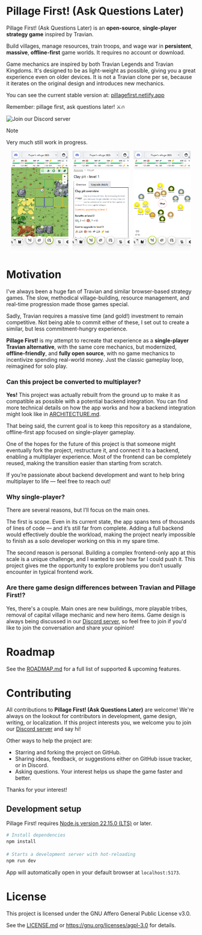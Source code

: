 # Pillage First! (Ask Questions Later)

Pillage First! (Ask Questions Later) is an **open-source**, **single-player** **strategy game** inspired by Travian.

Build villages, manage resources, train troops, and wage war in **persistent**, **massive**, **offline-first** game worlds. It requires no account or
download.

Game mechanics are inspired by both Travian Legends and Travian Kingdoms. It's designed to be as light-weight as possible, giving you a
great experience even on older devices. It is not a Travian clone per se, because it iterates on the original design and introduces new
mechanics.

You can see the current stable version at: [pillagefirst.netlify.app](https://pillagefirst.netlify.app)

Remember: pillage first, ask questions later! ⚔️🔥

![Join our Discord server](https://img.shields.io/discord/1282804642807283842?style=flat&logo=discord&logoColor=white&label=Join%20our%20Discord%20server&labelColor=%235865F2)

> [!NOTE]
> Very much still work in progress.

<p align="center">
  <img src="/.github/assets/mobile-map-view.png" width="30%">
  &nbsp;
  <img src="/.github/assets/mobile-building-view.png" width="30%">
  &nbsp;
  <img src="/.github/assets/mobile-resources-view.png" width="30%">
</p>

# Motivation

I've always been a huge fan of Travian and similar browser-based strategy games. The slow, methodical village-building, resource management,
and real-time progression made those games special.

Sadly, Travian requires a massive time (and gold!) investment to remain competitive. Not being able to commit either of these, I set out to
create a similar, but less commitment-hungry experience.

**Pillage First!** is my attempt to recreate that experience as a **single-player Travian alternative**, with the same core mechanics, but
modernized,
**offline-friendly**, and **fully open source**, with no game mechanics to incentivize spending real-world money. Just the classic gameplay
loop,
reimagined for solo play.

### Can this project be converted to multiplayer?

**Yes!** This project was actually rebuilt from the ground up to make it as compatible as possible with a potential backend integration.
You can find more technical details on how the app works and how a backend integration might look like
in [ARCHITECTURE.md](/docs/ARCHITECTURE.md).

That being said, the current goal is to keep this repository as a standalone, offline-first app focused on single-player gameplay.

One of the hopes for the future of this project is that someone might eventually fork the project, restructure it, and connect it to a
backend, enabling a multiplayer experience. Most of the frontend can be completely reused, making the transition easier than starting from
scratch.

If you’re passionate about backend development and want to help bring multiplayer to life — feel free to reach out!

### Why single-player?

There are several reasons, but I’ll focus on the main ones.

The first is scope. Even in its current state, the app spans tens of thousands of lines of code — and it’s still far from complete. Adding a
full backend would effectively double the workload, making the project nearly impossible to finish as a solo developer working on this in my
spare time.

The second reason is personal. Building a complex frontend-only app at this scale is a unique challenge, and I wanted to see how far I could
push it. This project gives me the opportunity to explore problems you don’t usually encounter in typical frontend work.

### Are there game design differences between Travian and Pillage First!?

Yes, there's a couple. Main ones are new buildings, more playable tribes, removal of capital village mechanic and new hero items. Game
design is always being discussed in our [Discord server](https://discord.gg/Ep7NKVXUZA), so feel free to join if
you'd like to join the conversation and share your opinion!

# Roadmap

See the [ROADMAP.md](/docs/ROADMAP.md) for a full list of supported & upcoming features.

# Contributing

All contributions to **Pillage First! (Ask Questions Later)** are welcome! We're always on the lookout for contributors in development, game
design, writing, or localization.
If this project interests you, we welcome you to join our [Discord server](https://discord.gg/Ep7NKVXUZA) and say hi!

Other ways to help the project are:

- Starring and forking the project on GitHub.
- Sharing ideas, feedback, or suggestions either on GitHub issue tracker, or in Discord.
- Asking questions. Your interest helps us shape the game faster and better.

Thanks for your interest!

## Development setup

Pillage First! requires [Node.js version 22.15.0 (LTS)](https://nodejs.org/en/download) or later.

```bash
# Install dependencies
npm install

# Starts a development server with hot-reloading
npm run dev
```

App will automatically open in your default browser at `localhost:5173`.

# License

This project is licensed under the GNU Affero General Public License v3.0.

See the [LICENSE.md](/LICENSE.md) or https://gnu.org/licenses/agpl-3.0 for details.
